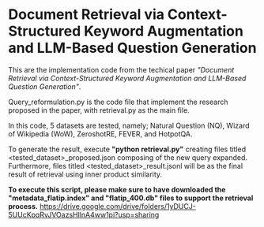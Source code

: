 # Document Retrieval via Context-Structured Keyword Augmentation and LLM-Based Question Generation

This are the implementation code from the techical paper *"Document Retrieval via Context-Structured Keyword Augmentation and LLM-Based Question Generation"*.

Query_reformulation.py is the code file that implement the research proposed in the paper, with retrieval.py as the main file.

In this code, 5 datasets are tested, namely; Natural Question (NQ), Wizard of Wikipedia (WoW), ZeroshotRE, FEVER, and HotpotQA.

To generate the result, execute **"python retrieval.py"** creating files titled <tested_dataset>_proposed.json composing of the new query expanded. Furthermore, files titled <tested_dataset>_result.jsonl will be as the final result of retrieval using inner product similarity. 

**To execute this script, please make sure to have downloaded the "metadata_flatip.index" and "flatip_400.db" files to support the retrieval process.**
https://drive.google.com/drive/folders/1yDUCJ-5UUcKpqRvJVOazsHllnA4ww1pi?usp=sharing
